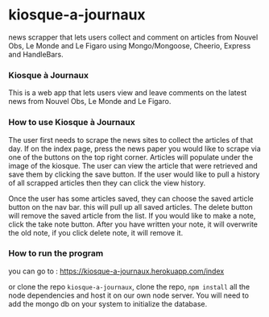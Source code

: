 # kiosque-a-journaux
news scrapper that lets users collect and comment on articles from Nouvel Obs, Le Monde and Le Figaro using Mongo/Mongoose, Cheerio, Express and HandleBars.

### Kiosque à Journaux
This is a web app that lets users view and leave comments on the latest news from Nouvel Obs, Le Monde and Le Figaro. 

### How to use Kiosque à Journaux
The user first needs to scrape the news sites to collect the articles of that day. If on the index page, press the news paper you would like to scrape via one of the buttons on the top right corner. Articles will populate under the image of the kiosque. The user can view the article that were retrieved and save them by clicking the save button. If the user would like to pull a history of all scrapped articles then they can click the view history.

Once the user has some articles saved, they can choose the saved article button on the nav bar. this will pull up all saved articles. The delete button will remove the saved article from the list. If you would like to make a note, click the take note button. After you have written your note, it will overwrite the old note, if you click delete note, it will remove it.

### How to run the program
you can go to : https://kiosque-a-journaux.herokuapp.com/index

or clone the repo `kiosque-a-journaux`, clone the repo, `npm install` all the node dependencies and host it on our own node server. You will need to add the mongo db on your system to initialize the database.
